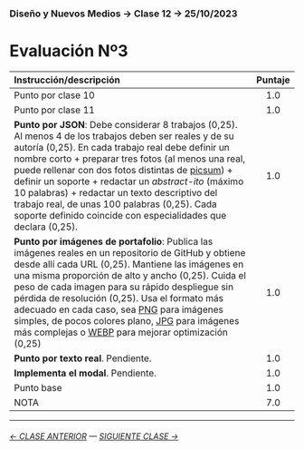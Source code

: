 ### Diseño y Nuevos Medios → Clase 12 → 25/10/2023

# Evaluación Nº3

| Instrucción/descripción |  Puntaje | 
|:------------------------|:--------:|
| Punto por clase 10 | 1.0 |
| Punto por clase 11 | 1.0 |
| **Punto por JSON**: Debe considerar 8 trabajos (0,25). Al menos 4 de los trabajos deben ser reales y de su autoría (0,25). En cada trabajo real debe definir un nombre corto + preparar tres fotos (al menos una real, puede rellenar con dos fotos distintas de [picsum](https://picsum.photos/)) + definir un soporte + redactar un *abstract-ito* (máximo 10 palabras) + redactar un texto descriptivo del trabajo real, de unas 100 palabras (0,25). Cada soporte definido coincide con especialidades que declara (0,25). | 1.0 |
| **Punto por imágenes de portafolio**: Publica las imágenes reales en un repositorio de GitHub y obtiene desde allí cada URL (0,25). Mantiene las imágenes en una misma proporción de alto y ancho (0,25). Cuida el peso de cada imagen para su rápido despliegue sin pérdida de resolución (0,25). Usa el formato más adecuado en cada caso, sea [PNG](https://helpx.adobe.com/cl/photoshop-elements/using/optimizing-images-gif-or-png.html) para imágenes simples, de pocos colores plano, [JPG](https://helpx.adobe.com/cl/photoshop-elements/using/optimizing-images-jpeg-format.html) para imágenes más complejas o [WEBP](https://www.adobe.com/cl/creativecloud/file-types/image/raster/webp-file.html) para mejorar optimización (0,25) | 1.0 |
| **Punto por texto real**. Pendiente. | 1.0 |
| **Implementa el modal**. Pendiente. | 1.0 |
| Punto base | 1.0 |
| NOTA  | 7.0 |

- - - - - - - 

###### [← CLASE ANTERIOR](https://github.com/profesorfaco/dno037-2023-2/tree/main/clase-11) — [SIGUIENTE CLASE →](https://github.com/profesorfaco/dno037-2023-2/tree/main/clase-14)
